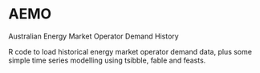 # AEMO
Australian Energy Market Operator Demand History

R code to load historical energy market operator demand data, plus some simple time series modelling using tsibble, fable and feasts.
